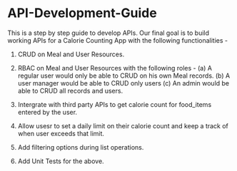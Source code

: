 # API-Development-Guide

This is a step by step guide to develop APIs. Our final goal is to build working APIs for a Calorie Counting App with the following functionalities -

1. CRUD on Meal and User Resources.

2. RBAC on Meal and User Resources with the following roles -
    (a) A regular user would only be able to CRUD on his own Meal records.
    (b) A user manager would be able to CRUD only users
    (c) An admin would be able to CRUD all records and users.
    
3. Intergrate with third party APIs to get calorie count for food_items entered by the user.

4. Allow usesr to set a daily limit on their calorie count and keep a track of when user exceeds that limit.

5. Add filtering options during list operations.

6. Add Unit Tests for the above.

